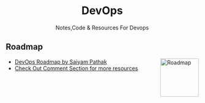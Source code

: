 <h1 align="center">DevOps</h1>
<p align="center">Notes,Code & Resources For Devops</p>

## Roadmap

<img align="right" src="https://github.com/himanshu1221/DevOps/assets/32031706/9f617bee-5b10-4b76-85de-33011f17cc44" height="100" alt="Roadmap"> 

- [DevOps Roadmap by Saiyam Pathak](https://www.youtube.com/watch?v=4yRAeXAAHtM&ab_channel=KubesimplifyHindi)
- [Check Out Comment Section for more resources](https://x.com/himanshuchhatw2/status/1750073123305918730)